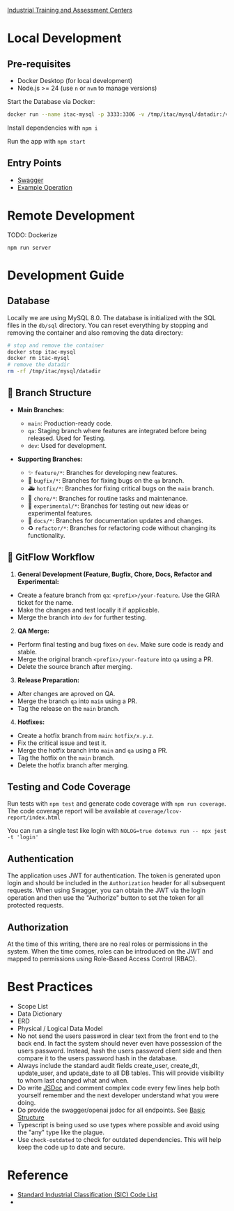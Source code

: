 [Industrial Training and Assessment Centers](https://itac.university/)

# Local Development

## Pre-requisites

- Docker Desktop (for local development)
- Node.js >= 24 (use `n` or `nvm` to manage versions)

Start the Database via Docker:

```bash
docker run --name itac-mysql -p 3333:3306 -v /tmp/itac/mysql/datadir:/var/lib/mysql -v ./db/sql:/docker-entrypoint-initdb.d -e MYSQL_ALLOW_EMPTY_PASSWORD=yes -d mysql:8.0
```

Install dependencies with `npm i`

Run the app with `npm start`

## Entry Points

- [Swagger](http://localhost:3030/api-docs/)
- [Example Operation](http://localhost:3030/api/example/)

# Remote Development

TODO: Dockerize

`npm run server`

# Development Guide

## Database

Locally we are using MySQL 8.0. The database is initialized with the SQL files in the `db/sql` directory. You can
reset everything by stopping and removing the container and also removing the data directory:

```bash
# stop and remove the container
docker stop itac-mysql
docker rm itac-mysql
# remove the datadir
rm -rf /tmp/itac/mysql/datadir
```

## 📂 Branch Structure

- **Main Branches:**

  - `main`: Production-ready code.
  - `qa`: Staging branch where features are integrated before being released. Used for Testing.
  - `dev`: Used for development.

- **Supporting Branches:**
  - ✨ `feature/*`: Branches for developing new features.
  - 🐛 `bugfix/*`: Branches for fixing bugs on the `qa` branch.
  - 🚑 `hotfix/*`: Branches for fixing critical bugs on the `main` branch.
  - 🔧 `chore/*`: Branches for routine tasks and maintenance.
  - 🧪 `experimental/*`: Branches for testing out new ideas or experimental features.
  - 📝 `docs/*`: Branches for documentation updates and changes.
  - ♻️ `refactor/*`: Branches for refactoring code without changing its functionality.

## 🔄 GitFlow Workflow

1. **General Development (Feature, Bugfix, Chore, Docs, Refactor and Experimental:**

  - Create a feature branch from `qa`: `<prefix>/your-feature`. Use the GIRA ticket for the name.
  - Make the changes and test locally it if applicable.
  - Merge the branch into `dev` for further testing.

2. **QA Merge:**

  - Perform final testing and bug fixes on `dev`. Make sure code is ready and stable.
  - Merge the original branch `<prefix>/your-feature` into `qa` using a PR.
  - Delete the source branch after merging.

3. **Release Preparation:**

  - After changes are aproved on QA.
  - Merge the branch `qa` into `main` using a PR.
  - Tag the release on the `main` branch.

4. **Hotfixes:**
  - Create a hotfix branch from `main`: `hotfix/x.y.z`.
  - Fix the critical issue and test it.
  - Merge the hotfix branch into `main` and `qa` using a PR.
  - Tag the hotfix on the `main` branch.
  - Delete the hotfix branch after merging.

## Testing and Code Coverage

Run tests with `npm test` and generate code coverage with `npm run coverage`. The code coverage report will be
available at `coverage/lcov-report/index.html`

You can run a single test like login with `NOLOG=true dotenvx run -- npx jest -t 'login'`

## Authentication

The application uses JWT for authentication. The token is generated upon login and should be included in the
`Authorization` header for all subsequent requests. When using Swagger, you can obtain the JWT via the login operation
and then use the "Authorize" button to set the token for all protected requests.

## Authorization

At the time of this writing, there are no real roles or permissions in the system. When the time comes, roles can be
introduced on the JWT and mapped to permissions using Role-Based Access Control (RBAC).

# Best Practices

- Scope List
- Data Dictionary
- ERD
- Physical / Logical Data Model
- No not send the users password in clear text from the front end to the back end. In fact the system should never even
  have possession of the users password. Instead, hash the users password client side and then compare it to the users
  password hash in the database.
- Always include the standard audit fields create_user, create_dt, update_user, and update_date to all DB tables. This
  will provide visibility to whom last changed what and when.
- Do write [JSDoc](https://jsdoc.app/) and comment complex code every few lines help both yourself remember and the next
  developer understand what you were doing.
- Do provide the swagger/openai jsdoc for all endpoints.
  See [Basic Structure](https://swagger.io/docs/specification/v3_0/about/)
- Typescript is being used so use types where possible and avoid using the "any" type like the plague.
- Use `check-outdated` to check for outdated dependencies. This will help keep the code up to date and secure.

# Reference

- [Standard Industrial Classification (SIC) Code List](https://www.sec.gov/search-filings/standard-industrial-classification-sic-code-list)
- 